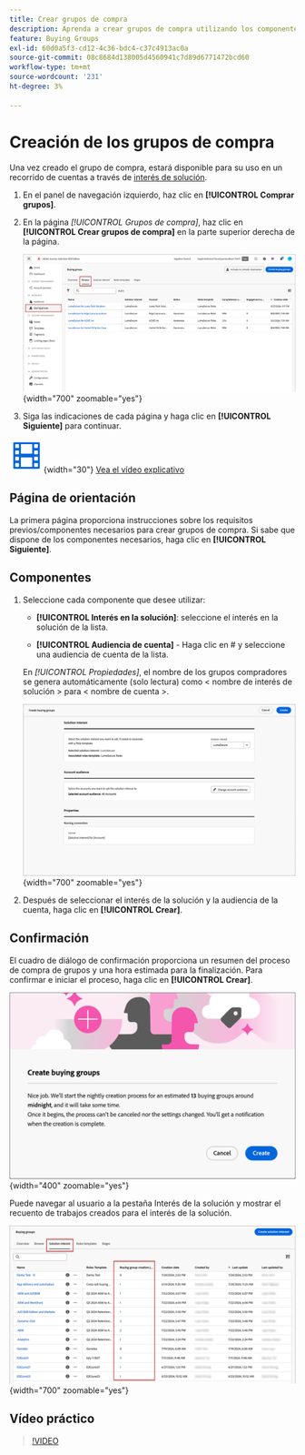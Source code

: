 ```yaml
---
title: Crear grupos de compra
description: Aprenda a crear grupos de compra utilizando los componentes necesarios.
feature: Buying Groups
exl-id: 60d0a5f3-cd12-4c36-bdc4-c37c4913ac0a
source-git-commit: 08c8684d138005d4560941c7d89d6771472bcd60
workflow-type: tm+mt
source-wordcount: '231'
ht-degree: 3%

---
```



# Creación de los grupos de compra

Una vez creado el grupo de compra, estará disponible para su uso en un recorrido de cuentas a través de [interés de solución](./solution-interests.md).

1. En el panel de navegación izquierdo, haz clic en **[!UICONTROL Comprar grupos]**.

1. En la página _[!UICONTROL Grupos de compra]_, haz clic en **[!UICONTROL Crear grupos de compra]** en la parte superior derecha de la página.

   ![Haga clic en Crear grupos de compra](./assets/buying-groups-create.png){width="700" zoomable="yes"}

1. Siga las indicaciones de cada página y haga clic en **[!UICONTROL Siguiente]** para continuar.

![Vídeo](../../assets/do-not-localize/icon-video.svg){width="30"} [Vea el vídeo explicativo](#how-to-video)

## Página de orientación

La primera página proporciona instrucciones sobre los requisitos previos/componentes necesarios para crear grupos de compra. Si sabe que dispone de los componentes necesarios, haga clic en **[!UICONTROL Siguiente]**.

## Componentes

1. Seleccione cada componente que desee utilizar:

   * **[!UICONTROL Interés en la solución]**: seleccione el interés en la solución de la lista.

   * **[!UICONTROL Audiencia de cuenta]** - Haga clic en # y seleccione una audiencia de cuenta de la lista.

   En _[!UICONTROL Propiedades]_, el nombre de los grupos compradores se genera automáticamente (solo lectura) como &lt; nombre de interés de solución > para &lt; nombre de cuenta >.

   ![Haga clic en Crear grupos de compra](./assets/buying-groups-create-components.png){width="700" zoomable="yes"}

1. Después de seleccionar el interés de la solución y la audiencia de la cuenta, haga clic en **[!UICONTROL Crear]**.

## Confirmación

El cuadro de diálogo de confirmación proporciona un resumen del proceso de compra de grupos y una hora estimada para la finalización. Para confirmar e iniciar el proceso, haga clic en **[!UICONTROL Crear]**.

![Cuadro de diálogo de confirmación de creación de grupos de compra](./assets/buying-groups-create-confirm.png){width="400" zoomable="yes"}

Puede navegar al usuario a la pestaña Interés de la solución y mostrar el recuento de trabajos creados para el interés de la solución.

![Haga clic en Crear grupos de compra](./assets/solution-interest-buying-group-jobs.png){width="700" zoomable="yes"}

<!-- Other buying group activities:

Member of buying group.
Assign a member of the buying group.
Remove a member of the buying group. -->

## Vídeo práctico

>[!VIDEO](https://video.tv.adobe.com/v/3433081/?learn=on)
